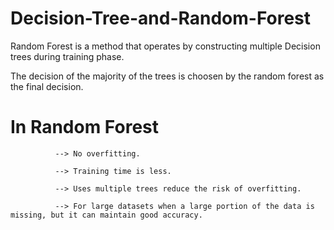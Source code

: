 # Decision-Tree-and-Random-Forest

 Random Forest is a method that operates by constructing multiple Decision trees during training phase.

 The decision of the majority of the trees is choosen by the random forest as the final decision.
 
 # In Random Forest 
 
              --> No overfitting. 
              
              --> Training time is less.
              
              --> Uses multiple trees reduce the risk of overfitting.
              
              --> For large datasets when a large portion of the data is missing, but it can maintain good accuracy.
 
            
